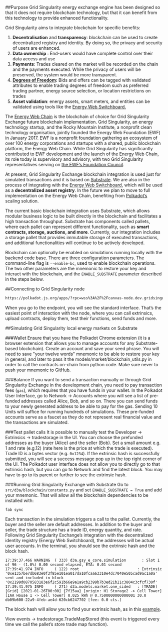 ##Purpose
Grid Singularity energy exchange engine has been designed so that it does not require blockchain technology, but that it can benefit from this technology to provide enhanced functionality.

Grid Singularity aims to integrate blockchain for specific benefits:

1. **Decentralisation** and **transparency**: blockchain can be used to create decentralized registry and identity. By doing so, the privacy and security of users are enhanced.
2. **Data ownership** : End-users would have complete control over their data access and use
3. **Payments**: Trades cleared on the market will be recorded on the chain and the payments executed. While the privacy of users will be preserved, the system would be more transparent.
4. **[Degrees of Freedom](degrees-of-freedom.md):** Bids and offers can be tagged with validated attributes to enable trading degrees of freedom such as preferred trading partner, energy source selection, or location restrictions on trades
5. **Asset validation**: energy assets, smart meters, and entities can be validated using tools like the [Energy Web Switchboard. ](https://switchboard-dev.energyweb.org/#/)

The [Energy Web Chain](https://www.energyweb.org/technology/energy-web-chain/) is the blockchain of choice for Grid Singularity Exchange future blockchain implementation. Grid Singularity, an energy technology startup, and the Rocky Mountain Institute, a nonprofit clean technology organisation, jointly founded the Energy Web Foundation (EWF) in January 2017. EWF is a nonprofit foundation gathering an ecosystem of over 100 energy corporations and startups with a shared, public blockchain platform, the Energy Web Chain. While Grid Singularity has significantly contributed to EWF development and the launch of the Energy Web Chain, its role today is supervisory and advisory, with two Grid Singularity representatives serving on [the EWF’s Foundation Council](https://www.energyweb.org/about/foundation-council/).

At present, Grid Singularity Exchange blockchain integration is used just for simulated transactions and it is based on [Substrate](https://www.substrate.io/). We are also in the process of integrating with the [Energy Web Switchboard](https://switchboard-dev.energyweb.org/#/), which will be used as a **decentralized asset registry**. In the future we plan to move to full implementation on the Energy Web Chain, benefiting from [Polkadot’s](https://polkadot.network/) scaling solution.

The current basic blockchain integration uses Substrate, which allows modular business logic to be built directly in the blockchain and facilitates a high transaction throughput. Substrate has components called pallets, where each pallet can represent different functionality, such as **smart contracts, storage, auctions, and more**. Currently, our integration includes a storage pallet that provides immutable storage of executed transactions, and additional functionalities will continue to be actively developed.

Blockchain can optionally be enabled on simulations running locally with the backend code base. There are three configuration parameters. The  command-line flag is  `--enable-bc`, used to enable blockchain operations. The two other parameters are the mnemonic to restore your key and interact with the blockchain, and the `ENABLE_SUBSTRATE` parameter described in the steps below.

##Connecting to Grid Singularity node

```html
https://polkadot.js.org/apps/?rpc=wss%3A%2F%2Fcanvas-node.dev.gridsingularity.com
```

When you go to the endpoint, you will see the standard interface. That’s the easiest point of interaction with the node, where you can call extrinsics, upload contracts, deploy them, test their functions, send funds and more.

##Simulating Grid Singularity local energy markets on Substrate

###Wallet
Ensure that you have the Polkadot Chrome extension (it is a browser extension that allows you to manage accounts for any Substrate-based blockchain). Create an account and save your seed phrase. You will need to save "your twelve words" mnemonic to be able to restore your key in general, and later to pass it the models/market/blockchain_utils.py in order to call the contracts on-chain from python code. Make sure never to push your mnemonic to GitHub.

###Balance
If you want to send a transaction manually or through Grid Singularity Exchange in the development chain, you need to pay transaction fees (`gas`), which requires that you have funds in your wallet. In the Polkadot User Interface, go to Network → Accounts where you will see a list of pre-funded addresses called Alice, Bob, and so on. There you can send funds to your newly generated address to be able to pay for the gas. Sending 10 Units will suffice for running hundreds of simulations. These pre-funded accounts serve as a faucet as they do not represent real financial value and the transactions are simulated.

###Test pallet calls
It is possible to manually test the Developer → Extrinsics → tradestorage in the UI. You can choose the prefunded addresses as the buyer (Alice) and the seller (Bob). Set a small amount e.g. 1 and rate (e.g.12) (rate here is the price at which the trade is executed). Trade ID is a bytes vector (e.g. `0x1234`). If the extrinsic hash is successfully submitted, you will see a success message pop up in the top right corner of the UI. The Polkadot user interface does not allow you to directly go to that extrinsic hash, but you can go to Network and find the latest block. You may have to go to its parent or further to see the extrinsic hash.

###Running Grid Singularity Exchange with Substrate
Go to `src/d3a/blockchain/constants.py` and set `ENABLE_SUBSTRATE = True` and add your mnemonic. That will allow all the blockchain dependencies to be installed with:

```
fab sync
```

Each transaction in the simulation triggers a call to the pallet. Currently, the buyer and the seller are default addresses. In addition to the buyer and seller, the trade structure has a trade ID, energy quantity, and rate. Following Grid Singularity Exchange’s integration with the decentralized identity registry (Energy Web Switchboard), the addresses will be actual user accounts. In the terminal, you should see the extrinsic hash and the block hash.

```
17:39:37.466 WARNING  ( 333) d3a.gsy_e_core.simulation       : Slot 1 of 96 - (1.0%) 0.00 second elapsed, ETA: 0.01 second
17:39:41.974 INFO     ( 122) root                          : Extrinsic '0xe1357be7db683e0f3f85e101ea017da10fcaa63310e4dc7040e505cad9ac1a0a' sent and included in block '0x2199d0870583183e6f2c591b66e9a1a9cb2399b7b3ed21b21c3804c3cfcf730f'
17:39:41.975 INFO     ( 271) d3a.models.market.one_sided   : [TRADE] [Grid] [2021-01-26T00:00] {7f15aa} [origin: H1 Storage2 -> Cell Tower] [IAA House 1 -> Cell Tower] 0.025 kWh @ 0.7500000000000001 30.0 db09b600-22a9-4feb-ae4d-620cb6247702 [fee: 0.0 cts.]
```

The block hash will allow you to find your extrinsic hash, as in this [example](https://polkadot.js.org/apps/?rpc=wss%3A%2F%2Fcanvas-node.dev.gridsingularity.com#/explorer/query/0xf33563d5a2e3e5cef0629fa8c83b39a216fb2e61700855a67c232f800fe6b44e).

View events → tradestorage.TradeMapStored (this event is triggered every time we call the pallet’s store trade map function).
